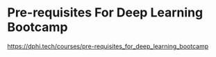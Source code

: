 # Pre-requisites For Deep Learning Bootcamp
https://dphi.tech/courses/pre-requisites_for_deep_learning_bootcamp
